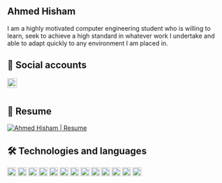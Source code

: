 ## Ahmed Hisham

I am a highly motivated computer engineering student who is willing to learn, seek to achieve a high standard in whatever work I undertake and able to adapt quickly to any environment I am placed in.

## 🔗 Social accounts
<a target="_blank" href="https://www.linkedin.com/in/ahmedhisham552">
  <img align="left" alt="LinkedIn" width="22px" src="https://icon-library.com/images/official-linkedin-icon-png/official-linkedin-icon-png-20.jpg" />
</a>

<br>
<br>



## 📝 Resume 
<a href="https://drive.google.com/file/d/1n8JHUe-IU77adXTS3iCwCBqMTF5vK7iz/view?usp=sharing" type="application/pdf">
  <img src="https://imgur.com/OiPFYmd.png" alt="Ahmed Hisham | Resume">
</a>

## 🛠 Technologies and languages


<code><img height="20" alt="C++" src="https://i.imgur.com/QTP0zhp.png"></code>
<code><img height="20" alt="C#" src="https://i.imgur.com/CtqbEHu.png"></code>
<code><img height="20" alt="js" src="https://i.imgur.com/R0BfmBL.png"></code>
<code><img height="20" alt="TS" src="https://i.imgur.com/Rjvvkpd.png"></code>
<code><img height="20" alt="nodejs" src="https://i.imgur.com/Hi7Betu.png"></code>
<code><img height="20" alt="mongoDB" src="https://i.imgur.com/uemLvhs.png"></code>
<code><img height="20" alt="SQL" src="https://image.shutterstock.com/image-vector/linear-sql-icon-internet-security-260nw-1890890140.jpg"></code>
<code><img height="20" alt="vuejs" src="https://i.imgur.com/xqsHSZ5.png"></code>
<code><img height="20" alt="python" src="https://i.imgur.com/SJzjyHp.png"></code>
<code><img height="20" alt="golang" src="https://i.imgur.com/1jt4iPR.png"></code>
<code><img height="20" alt="git" src="https://i.imgur.com/cSu4jhA.png"></code>
<code><img height="20" alt="ruby" src="https://www.clipartmax.com/png/middle/238-2382091_keyhole-markup-language-icons-ruby-language-ruby-icon.png"></code>
<code><img height="20" alt="rails" src="https://avatars.githubusercontent.com/u/4223"></code>
